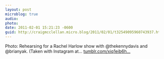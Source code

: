 ```yaml
---
layout: post
microblog: true
audio: 
photo: 
date: 2011-02-01 15:21:23 -0600
guid: http://craigmcclellan.micro.blog/2011/02/01/t32549095960743937.html
---
```

Photo: Rehearsing for a Rachel Harlow show with @thekennydavis and @brianyak. (Taken with Instagram at... [tumblr.com/xiq1eib6h...](http://tumblr.com/xiq1eib6ha)
